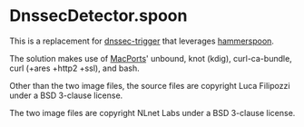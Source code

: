 # DnssecDetector.spoon

This is a replacement for [dnssec-trigger][1] that leverages [hammerspoon][2].

The solution makes use of [MacPorts][3]' unbound, knot (kdig), curl-ca-bundle, curl (+ares +http2 +ssl), and bash.

Other than the two image files, the source files are copyright Luca Filipozzi under a BSD 3-clause license.

The two image files are copyright NLnet Labs under a BSD 3-clause license.

[1]: https://github.com/NLnetLabs/dnssec-trigger
[2]: https://github.com/Hammerspoon/hammerspoon
[3]: https://www.macports.org/
